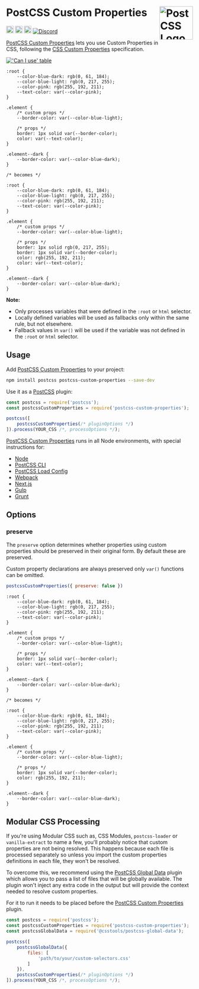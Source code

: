 # PostCSS Custom Properties [<img src="https://postcss.github.io/postcss/logo.svg" alt="PostCSS Logo" width="90" height="90" align="right">][PostCSS]

[<img alt="npm version" src="https://img.shields.io/npm/v/postcss-custom-properties.svg" height="20">][npm-url] [<img alt="CSS Standard Status" src="https://cssdb.org/images/badges/custom-properties.svg" height="20">][css-url] [<img alt="Build Status" src="https://github.com/csstools/postcss-plugins/workflows/test/badge.svg" height="20">][cli-url] [<img alt="Discord" src="https://shields.io/badge/Discord-5865F2?logo=discord&logoColor=white">][discord]

[PostCSS Custom Properties] lets you use Custom Properties in CSS, following
the [CSS Custom Properties] specification.

[!['Can I use' table](https://caniuse.bitsofco.de/image/css-variables.png)](https://caniuse.com/#feat=css-variables)

```pcss
:root {
	--color-blue-dark: rgb(0, 61, 184);
	--color-blue-light: rgb(0, 217, 255);
	--color-pink: rgb(255, 192, 211);
	--text-color: var(--color-pink);
}

.element {
	/* custom props */
	--border-color: var(--color-blue-light);

	/* props */
	border: 1px solid var(--border-color);
	color: var(--text-color);
}

.element--dark {
	--border-color: var(--color-blue-dark);
}

/* becomes */

:root {
	--color-blue-dark: rgb(0, 61, 184);
	--color-blue-light: rgb(0, 217, 255);
	--color-pink: rgb(255, 192, 211);
	--text-color: var(--color-pink);
}

.element {
	/* custom props */
	--border-color: var(--color-blue-light);

	/* props */
	border: 1px solid rgb(0, 217, 255);
	border: 1px solid var(--border-color);
	color: rgb(255, 192, 211);
	color: var(--text-color);
}

.element--dark {
	--border-color: var(--color-blue-dark);
}
```

**Note:** 
- Only processes variables that were defined in the `:root` or `html` selector.
- Locally defined variables will be used as fallbacks only within the same rule, but not elsewhere.
- Fallback values in `var()` will be used if the variable was not defined in the `:root` or `html` selector.

## Usage

Add [PostCSS Custom Properties] to your project:

```bash
npm install postcss postcss-custom-properties --save-dev
```

Use it as a [PostCSS] plugin:

```js
const postcss = require('postcss');
const postcssCustomProperties = require('postcss-custom-properties');

postcss([
	postcssCustomProperties(/* pluginOptions */)
]).process(YOUR_CSS /*, processOptions */);
```

[PostCSS Custom Properties] runs in all Node environments, with special
instructions for:

- [Node](INSTALL.md#node)
- [PostCSS CLI](INSTALL.md#postcss-cli)
- [PostCSS Load Config](INSTALL.md#postcss-load-config)
- [Webpack](INSTALL.md#webpack)
- [Next.js](INSTALL.md#nextjs)
- [Gulp](INSTALL.md#gulp)
- [Grunt](INSTALL.md#grunt)

## Options

### preserve

The `preserve` option determines whether properties using
custom properties should be preserved in their original form. By default these are preserved.

Custom property declarations are always preserved only `var()` functions can be omitted.

```js
postcssCustomProperties({ preserve: false })
```

```pcss
:root {
	--color-blue-dark: rgb(0, 61, 184);
	--color-blue-light: rgb(0, 217, 255);
	--color-pink: rgb(255, 192, 211);
	--text-color: var(--color-pink);
}

.element {
	/* custom props */
	--border-color: var(--color-blue-light);

	/* props */
	border: 1px solid var(--border-color);
	color: var(--text-color);
}

.element--dark {
	--border-color: var(--color-blue-dark);
}

/* becomes */

:root {
	--color-blue-dark: rgb(0, 61, 184);
	--color-blue-light: rgb(0, 217, 255);
	--color-pink: rgb(255, 192, 211);
	--text-color: var(--color-pink);
}

.element {
	/* custom props */
	--border-color: var(--color-blue-light);

	/* props */
	border: 1px solid var(--border-color);
	color: rgb(255, 192, 211);
}

.element--dark {
	--border-color: var(--color-blue-dark);
}
```

## Modular CSS Processing

If you're using Modular CSS such as, CSS Modules, `postcss-loader` or `vanilla-extract` to name a few, you'll probably
notice that custom properties are not being resolved. This happens because each file is processed separately so
unless you import the custom properties definitions in each file, they won't be resolved.

To overcome this, we recommend using the [PostCSS Global Data](https://github.com/csstools/postcss-plugins/tree/main/plugins/postcss-global-data#readme)
plugin which allows you to pass a list of files that will be globally available. The plugin won't inject any extra code
in the output but will provide the context needed to resolve custom properties.

For it to run it needs to be placed before the [PostCSS Custom Properties] plugin.

```js
const postcss = require('postcss');
const postcssCustomProperties = require('postcss-custom-properties');
const postcssGlobalData = require('@csstools/postcss-global-data');

postcss([
	postcssGlobalData({
		files: [
			'path/to/your/custom-selectors.css'
		]
	}),
	postcssCustomProperties(/* pluginOptions */)
]).process(YOUR_CSS /*, processOptions */);
```

[cli-url]: https://github.com/csstools/postcss-plugins/actions/workflows/test.yml?query=workflow/test
[css-url]: https://cssdb.org/#custom-properties
[discord]: https://discord.gg/bUadyRwkJS
[npm-url]: https://www.npmjs.com/package/postcss-custom-properties

[PostCSS]: https://github.com/postcss/postcss
[PostCSS Custom Properties]: https://github.com/csstools/postcss-plugins/tree/main/plugins/postcss-custom-properties
[CSS Custom Properties]: https://www.w3.org/TR/css-variables-1/
